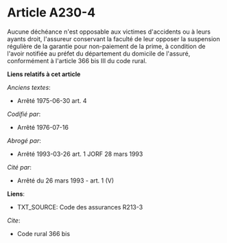 # Article A230-4

Aucune déchéance n'est opposable aux victimes d'accidents ou à leurs ayants droit, l'assureur conservant la faculté de leur
opposer la suspension régulière de la garantie pour non-paiement de la prime, à condition de l'avoir notifiée au préfet du
département du domicile de l'assuré, conformément à l'article 366 bis III du code rural.

**Liens relatifs à cet article**

_Anciens textes_:

  - Arrêté 1975-06-30 art. 4

_Codifié par_:

  - Arrêté 1976-07-16

_Abrogé par_:

  - Arrêté 1993-03-26 art. 1 JORF 28 mars 1993

_Cité par_:

  - Arrêté du 26 mars 1993 - art. 1 (V)

**Liens**:

  - TXT_SOURCE: Code des assurances R213-3

_Cite_:

  - Code rural 366 bis
